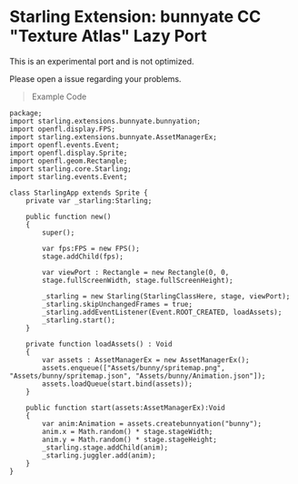 Starling Extension: bunnyate CC "Texture Atlas" Lazy Port
=========================================================
This is an experimental port and is not optimized.

Please open a issue regarding your problems.

> Example Code

	package;
	import starling.extensions.bunnyate.bunnyation;
	import openfl.display.FPS;
	import starling.extensions.bunnyate.AssetManagerEx;
	import openfl.events.Event;
	import openfl.display.Sprite;
	import openfl.geom.Rectangle;
	import starling.core.Starling;
	import starling.events.Event;

	class StarlingApp extends Sprite {
	    private var _starling:Starling;

	    public function new()
	    {
	        super();

	        var fps:FPS = new FPS();
	        stage.addChild(fps);

	        var viewPort : Rectangle = new Rectangle(0, 0,
	        stage.fullScreenWidth, stage.fullScreenHeight);

	        _starling = new Starling(StarlingClassHere, stage, viewPort);
	        _starling.skipUnchangedFrames = true;
	        _starling.addEventListener(Event.ROOT_CREATED, loadAssets);
	        _starling.start();
	    }

	    private function loadAssets() : Void
	    {
	        var assets : AssetManagerEx = new AssetManagerEx();
	        assets.enqueue(["Assets/bunny/spritemap.png", "Assets/bunny/spritemap.json", "Assets/bunny/Animation.json"]);
	        assets.loadQueue(start.bind(assets));
	    }

	    public function start(assets:AssetManagerEx):Void
	    {
	        var anim:Animation = assets.createbunnyation("bunny");
	        anim.x = Math.random() * stage.stageWidth;
	        anim.y = Math.random() * stage.stageHeight;
	        _starling.stage.addChild(anim);
	        _starling.juggler.add(anim);
	    }
	}